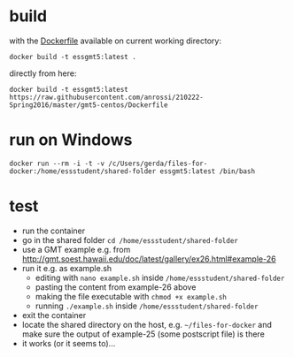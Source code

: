 # build

with the [Dockerfile](Dockerfile) available on current working directory:

```
docker build -t essgmt5:latest .
```

directly from here:

```
docker build -t essgmt5:latest https://raw.githubusercontent.com/anrossi/210222-Spring2016/master/gmt5-centos/Dockerfile
```

# run on Windows
```
docker run --rm -i -t -v /c/Users/gerda/files-for-docker:/home/essstudent/shared-folder essgmt5:latest /bin/bash
```

# test
* run the container
* go in the shared folder ```cd /home/essstudent/shared-folder```
* use a GMT example e.g. from http://gmt.soest.hawaii.edu/doc/latest/gallery/ex26.html#example-26
* run it e.g. as example.sh
    * editing with ```nano example.sh``` inside ```/home/essstudent/shared-folder ```
    * pasting the content from example-26 above
    * making the file executable with ```chmod +x example.sh```
    * running ```./example.sh```  inside ```/home/essstudent/shared-folder ```
* exit the container
* locate the shared directory on the host, e.g. ```~/files-for-docker``` and make sure the output of example-25 (some postscript file) is there
* it works (or it seems to)...
